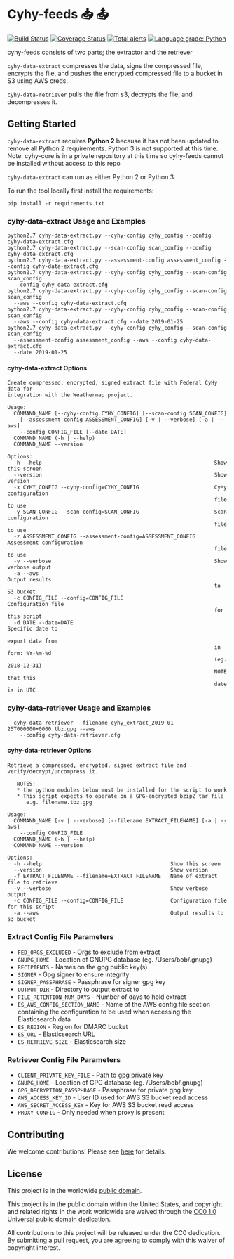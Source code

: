 # Cyhy-feeds 📥 📤 #

[![Build Status](https://travis-ci.com/cisagov/cyhy-feeds.svg?branch=develop)](https://travis-ci.com/cisagov/cyhy-feeds)
[![Coverage Status](https://coveralls.io/repos/github/cisagov/cyhy-feeds/badge.svg?branch=develop)](https://coveralls.io/github/cisagov/cyhy-feeds?branch=develop)
[![Total alerts](https://img.shields.io/lgtm/alerts/g/cisagov/cyhy-feeds.svg?logo=lgtm&logoWidth=18)](https://lgtm.com/projects/g/cisagov/cyhy-feeds/alerts/)
[![Language grade: Python](https://img.shields.io/lgtm/grade/python/g/cisagov/cyhy-feeds.svg?logo=lgtm&logoWidth=18)](https://lgtm.com/projects/g/cisagov/cyhy-feeds/context:python)

cyhy-feeds consists of two parts; the extractor and the retriever

`cyhy-data-extract` compresses the data, signs the compressed file,
encrypts the file, and pushes the encrypted compressed file to a
bucket in S3 using AWS creds.

`cyhy-data-retriever` pulls the file from s3, decrypts the file, and
decompresses it.

## Getting Started ##

`cyhy-data-extract` requires **Python 2** because it has not been updated
to remove all Python 2 requirements. Python 3 is not supported at this
time. Note: cyhy-core is in a private repository at this time so
cyhy-feeds cannot be installed without access to this repo

`cyhy-data-extract` can run as either Python 2 or Python 3.

To run the tool locally first install the requirements:

```console
pip install -r requirements.txt
```

### cyhy-data-extract Usage and Examples ###

```console
python2.7 cyhy-data-extract.py --cyhy-config cyhy_config --config cyhy-data-extract.cfg
python2.7 cyhy-data-extract.py --scan-config scan_config --config cyhy-data-extract.cfg
python2.7 cyhy-data-extract.py --assessment-config assessment_config --config cyhy-data-extract.cfg
python2.7 cyhy-data-extract.py --cyhy-config cyhy_config --scan-config scan_config
  --config cyhy-data-extract.cfg
python2.7 cyhy-data-extract.py --cyhy-config cyhy_config --scan-config scan_config
  --aws --config cyhy-data-extract.cfg
python2.7 cyhy-data-extract.py --cyhy-config cyhy_config --scan-config scan_config
  --aws --config cyhy-data-extract.cfg --date 2019-01-25
python2.7 cyhy-data-extract.py --cyhy-config cyhy_config --scan-config scan_config
  --assessment-config assessment_config --aws --config cyhy-data-extract.cfg
  --date 2019-01-25
```

#### cyhy-data-extract Options ####

```console
Create compressed, encrypted, signed extract file with Federal CyHy data for
integration with the Weathermap project.

Usage:
  COMMAND_NAME [--cyhy-config CYHY_CONFIG] [--scan-config SCAN_CONFIG]
    [--assessment-config ASSESSMENT_CONFIG] [-v | --verbose] [-a | --aws]
    --config CONFIG_FILE [--date DATE]
  COMMAND_NAME (-h | --help)
  COMMAND_NAME --version

Options:
  -h --help                                                       Show this screen
  --version                                                       Show version
  -x CYHY_CONFIG --cyhy-config=CYHY_CONFIG                        CyHy configuration
                                                                  file to use
  -y SCAN_CONFIG --scan-config=SCAN_CONFIG                        Scan configuration
                                                                  file to use
  -z ASSESSMENT_CONFIG --assessment-config=ASSESSMENT_CONFIG      Assessment configuration
                                                                  file to use
  -v --verbose                                                    Show verbose output
  -a --aws                                                        Output results
                                                                  to S3 bucket
  -c CONFIG_FILE --config=CONFIG_FILE                             Configuration file
                                                                  for this script
  -d DATE --date=DATE                                             Specific date to
                                                                  export data from
                                                                  in form: %Y-%m-%d
                                                                  (eg. 2018-12-31)
                                                                  NOTE that this
                                                                  date is in UTC

```

### cyhy-data-retriever Usage and Examples ###

```console
  cyhy-data-retriever --filename cyhy_extract_2019-01-25T000000+0000.tbz.gpg --aws
    --config cyhy-data-retriever.cfg
```

#### cyhy-data-retriever Options ####

```console
Retrieve a compressed, encrypted, signed extract file and
verify/decrypt/uncompress it.

   NOTES:
   * the python modules below must be installed for the script to work
   * This script expects to operate on a GPG-encrypted bzip2 tar file
      e.g. filename.tbz.gpg

Usage:
  COMMAND_NAME [-v | --verbose] [--filename EXTRACT_FILENAME] [-a | --aws]
    --config CONFIG_FILE
  COMMAND_NAME (-h | --help)
  COMMAND_NAME --version

Options:
  -h --help                                         Show this screen
  --version                                         Show version
  -f EXTRACT_FILENAME --filename=EXTRACT_FILENAME   Name of extract file to retrieve
  -v --verbose                                      Show verbose output
  -c CONFIG_FILE --config=CONFIG_FILE               Configuration file for this script
  -a --aws                                          Output results to s3 bucket

```

### Extract Config File Parameters ###

* `FED_ORGS_EXCLUDED` - Orgs to exclude from extract
* `GNUPG_HOME` - Location of GNUPG database (eg. /Users/bob/.gnupg)
* `RECIPIENTS` - Names on the gpg public key(s)
* `SIGNER` - Gpg signer to ensure integrity
* `SIGNER_PASSPHRASE` - Passphrase for signer gpg key
* `OUTPUT_DIR` - Directory to output extract to
* `FILE_RETENTION_NUM_DAYS` - Number of days to hold extract
* `ES_AWS_CONFIG_SECTION_NAME` - Name of the AWS config file section
  containing the configuration to be used when accessing the
  Elasticsearch data
* `ES_REGION` - Region for DMARC bucket
* `ES_URL` - Elasticsearch URL
* `ES_RETRIEVE_SIZE` - Elasticsearch size

### Retriever Config File Parameters ###

* `CLIENT_PRIVATE_KEY_FILE` - Path to gpg private key
* `GNUPG_HOME` - Location of GPG database (eg. /Users/bob/.gnupg)
* `GPG_DECRYPTION_PASSPHRASE` - Passphrase for private gpg key
* `AWS_ACCESS_KEY_ID` - User ID used for AWS S3 bucket read access
* `AWS_SECRET_ACCESS_KEY` - Key for AWS S3 bucket read access
* `PROXY_CONFIG` - Only needed when proxy is present

## Contributing ##

We welcome contributions!  Please see [here](CONTRIBUTING.md) for
details.

## License ##

This project is in the worldwide [public domain](LICENSE.md).

This project is in the public domain within the United States, and
copyright and related rights in the work worldwide are waived through
the [CC0 1.0 Universal public domain
dedication](https://creativecommons.org/publicdomain/zero/1.0/).

All contributions to this project will be released under the CC0
dedication. By submitting a pull request, you are agreeing to comply
with this waiver of copyright interest.
